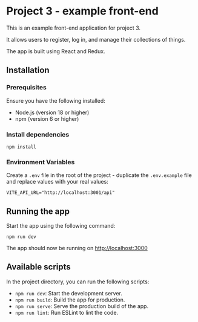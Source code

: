 # Project 3 - example front-end

This is an example front-end application for project 3.

It allows users to register, log in, and manage their collections of things.

The app is built using React and Redux.


## Installation

### Prerequisites

Ensure you have the following installed:

- Node.js (version 18 or higher)
- npm (version 6 or higher)

### Install dependencies

```
npm install
```

### Environment Variables

Create a `.env` file in the root of the project - duplicate the `.env.example` file and replace values with your real values:

```
VITE_API_URL="http://localhost:3001/api"
```

## Running the app

Start the app using the following command:

```
npm run dev
```

The app should now be running on [http://localhost:3000](http://localhost:3000)


## Available scripts

In the project directory, you can run the following scripts:

 - `npm run dev`: Start the development server.
 - `npm run build`: Build the app for production.
 - `npm run serve`: Serve the production build of the app.
 - `npm run lint`: Run ESLint to lint the code.

